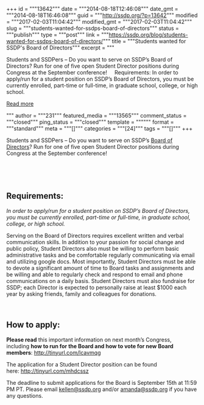 +++
id = """13642"""
date = """2014-08-18T12:46:08"""
date_gmt = """2014-08-18T16:46:08"""
guid = """http://ssdp.org/?p=13642"""
modified = """2017-02-03T11:04:42"""
modified_gmt = """2017-02-03T11:04:42"""
slug = """students-wanted-for-ssdps-board-of-directors"""
status = """publish"""
type = """post"""
link = """https://ssdp.org/blog/students-wanted-for-ssdps-board-of-directors/"""
title = """Students wanted for SSDP&#039;s Board of Directors"""
excerpt = """<p>Students and SSDPers &#8211; Do you want to serve on SSDP&#8217;s Board of Directors? Run for one of five open Student Director positions during Congress at the September conference! &nbsp; &nbsp; Requirements: In order to apply/run for a student position on SSDP&#8217;s Board of Directors, you must be currently enrolled, part-time or full-time, in graduate school, college, or high school.</p>
<div class="h10"></div>
<p><a class="more-link2 flat" href="https://ssdp.org/blog/students-wanted-for-ssdps-board-of-directors/">Read more</a></p>
"""
author = """231"""
featured_media = """13565"""
comment_status = """closed"""
ping_status = """closed"""
template = """"""
format = """standard"""
meta = """[]"""
categories = """[24]"""
tags = """[]"""
+++
<div dir="ltr">

Students and SSDPers &#8211; Do you want to serve on SSDP&#8217;s <a href="http://ssdp.org/about/board/" target="_blank">Board of Directors</a>? Run for one of five open Student Director positions during Congress at the September conference!

&nbsp;

&nbsp;
<h2>Requirements:</h2>
<em>In order to apply/run for a student position on SSDP&#8217;s Board of Directors, you must be currently enrolled, part-time or full-time, in graduate school, college, or high school.</em>

Serving on the Board of Directors requires excellent written and verbal communication skills. In addition to your passion for social change and public policy, Student Directors also must be willing to perform basic administrative tasks and be comfortable regularly communicating via email and utilizing google docs. Most importantly, Student Directors must be able to devote a significant amount of time to Board tasks and assignments and be willing and able to regularly check and respond to email and phone communications on a daily basis. Student Directors must also fundraise for SSDP; each Director is expected to personally raise at least $1000 each year by asking friends, family and colleagues for donations.

&nbsp;
<h2>How to apply:</h2>
</div>
<div dir="ltr">

<b>Please read</b> this important information on next month&#8217;s Congress, including <b>how to run for the Board and how to vote for new Board members</b>: <a style="color: #1155cc;" href="http://tinyurl.com/lcavmqg" target="_blank" rel="nofollow">http://tinyurl.com/lcavmqg</a>

The application for a Student Director position can be found here: <a style="color: #1155cc;" href="http://l.facebook.com/l.php?u=http%3A%2F%2Ftinyurl.com%2Fmhdcssz&amp;h=iAQGmelo_&amp;enc=AZOaRTvCT0ZIJXut_iPN3crRbNBC9kIxp1CSYVmCDEbmCUiEtZ7JkotIe-B2AxiITK1e_Y2oBn7Yk95OTbiQy4K5BLVCGZt014AdJjChCQ0XIaudmXGnl_ph60xtEXl-OPtegjm5Aqag4I9orIzwUayM&amp;s=1" target="_blank" rel="nofollow">http://tinyurl.com/mhdcssz</a>

</div>
<div dir="ltr">

The deadline to submit applications for the Board is September 15th at 11:59 PM PT. Please email <a style="color: #1155cc;" href="mailto:kellen@ssdp.org" target="_blank">kellen@ssdp.org</a> and/or <a href="mailto:amanda@ssdp.org" target="_blank">amanda@ssdp.org</a> if you have any questions.

</div>
